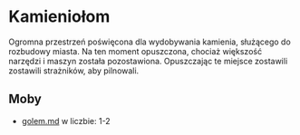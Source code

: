 # Kamieniołom

Ogromna przestrzeń poświęcona dla wydobywania kamienia, służącego do rozbudowy miasta. Na ten moment opuszczona, chociaż większość narzędzi i maszyn została pozostawiona. Opuszczając te miejsce zostawili zostawili strażników, aby pilnowali.

## Moby

* [golem.md](../../moby/drugie-pietro/golem.md "mention") w liczbie: 1-2
